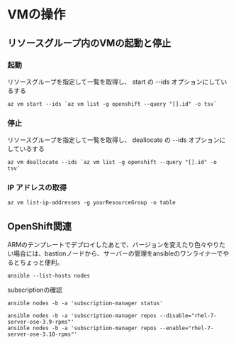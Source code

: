 # VMの操作

## リソースグループ内のVMの起動と停止


### 起動
リソースグループを指定して一覧を取得し、 start の --ids オプションにしているする
```
az vm start --ids `az vm list -g openshift --query "[].id" -o tsv`
```


### 停止
リソースグループを指定して一覧を取得し、 deallocate の --ids オプションにしているする
```
az vm deallocate --ids `az vm list -g openshift --query "[].id" -o tsv`
```



### IP アドレスの取得
```
az vm list-ip-addresses -g yourResourceGroup -o table
```


## OpenShift関連

ARMのテンプレートでデプロイしたあとで、バージョンを変えたり色々やりたい場合には、bastionノードから、サーバーの管理をansibleのワンライナーでやるとちょっと便利。

```
ansible --list-hosts nodes
```


subscriptionの確認
```
ansible nodes -b -a 'subscription-manager status'
```

```
ansible nodes -b -a 'subscription-manager repos --disable="rhel-7-server-ose-3.9-rpms"'
ansible nodes -b -a 'subscription-manager repos --enable="rhel-7-server-ose-3.10-rpms"'
```
